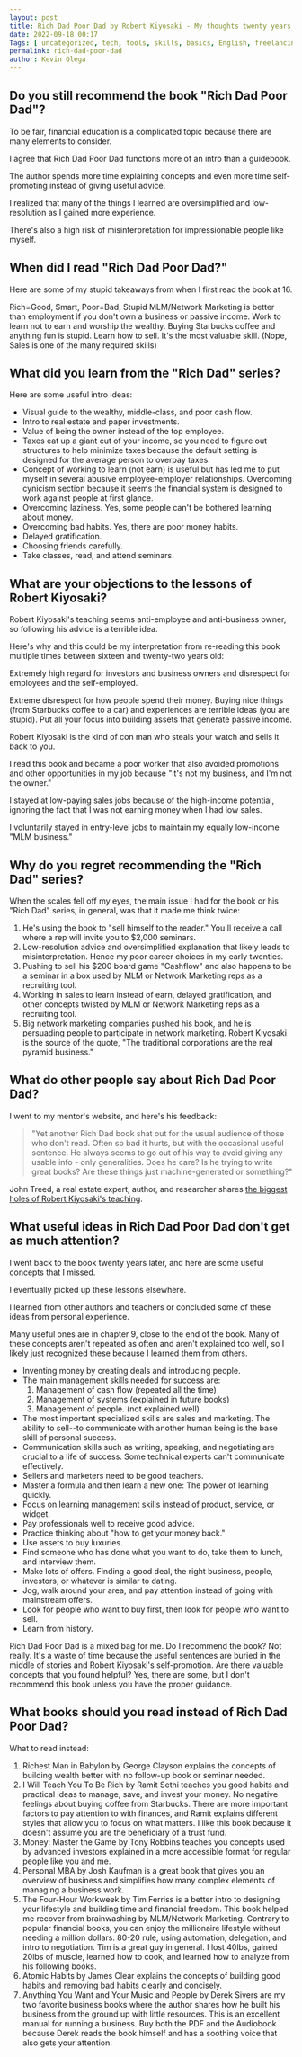 ```yaml
--- 
layout: post 
title: Rich Dad Poor Dad by Robert Kiyosaki - My thoughts twenty years later
date: 2022-09-18 00:17
Tags: [ uncategorized, tech, tools, skills, basics, English, freelancing, stories, strategies, blog ]
permalink: rich-dad-poor-dad
author: Kevin Olega 
--- 
```

## Do you still recommend the book "Rich Dad Poor Dad"?

To be fair, financial education is a complicated topic because there are many elements to consider.

I agree that Rich Dad Poor Dad functions more of an intro than a guidebook.

The author spends more time explaining concepts and even more time self-promoting instead of giving useful advice.

I realized that many of the things I learned are oversimplified and low-resolution as I gained more experience. 

There's also a high risk of misinterpretation for impressionable people like myself.


## When did I read "Rich Dad Poor Dad?"

Here are some of my stupid takeaways from when I first read the book at 16.

Rich=Good, Smart, Poor=Bad, Stupid
MLM/Network Marketing is better than employment if you don't own a business or passive income.
Work to learn not to earn and worship the wealthy.
Buying Starbucks coffee and anything fun is stupid.
Learn how to sell. It's the most valuable skill. (Nope, Sales is one of the many required skills)

## What did you learn from the "Rich Dad" series?

Here are some  useful intro ideas:

* Visual guide to the wealthy, middle-class, and poor cash flow. 
* Intro to real estate and paper investments.
* Value of being the owner instead of the top employee.
* Taxes eat up a giant cut of your income, so you need to figure out structures to help minimize taxes because the default setting is designed for the average person to overpay taxes.
* Concept of working to learn (not earn) is useful but has led me to put myself in several abusive employee-employer relationships. 
Overcoming cynicism section because it seems the financial system is designed to work against people at first glance.
* Overcoming laziness. Yes, some people can't be bothered learning about money.
* Overcoming bad habits. Yes, there are poor money habits.
* Delayed gratification. 
* Choosing friends carefully. 
* Take classes, read, and attend seminars.

## What are your objections to the lessons of Robert Kiyosaki?

Robert Kiyosaki's teaching seems anti-employee and anti-business owner, so following his advice is a terrible idea. 

Here's why and this could be my interpretation from re-reading this book multiple times between sixteen and twenty-two years old:

Extremely high regard for investors and business owners and disrespect for employees and the self-employed.

Extreme disrespect for how people spend their money. Buying nice things (from Starbucks coffee to a car) and experiences are terrible ideas (you are stupid). Put all your focus into building assets that generate passive income. 

Robert Kiyosaki is the kind of con man who steals your watch and sells it back to you. 

I read this book and became a poor worker that also avoided promotions and other opportunities in my job because "it's not my business, and I'm not the owner." 

I stayed at low-paying sales jobs because of the high-income potential, ignoring the fact that I was not earning money when I had low sales.

I voluntarily stayed in entry-level jobs to maintain my equally low-income "MLM business."

## Why do you regret recommending the "Rich Dad" series?

When the scales fell off my eyes, the main issue I had for the book or his "Rich Dad" series, in general, was that it made me think twice:
1. He's using the book to "sell himself to the reader." You'll receive a call where a rep will invite you to $2,000 seminars.
2. Low-resolution advice and oversimplified explanation that likely leads to misinterpretation. Hence my poor career choices in my early twenties.
3. Pushing to sell his $200 board game "Cashflow" and also happens to be a seminar in a box used by MLM or Network Marketing reps as a recruiting tool.
4. Working in sales to learn instead of earn, delayed gratification, and other concepts twisted by MLM or Network Marketing reps as a recruiting tool.
5. Big network marketing companies pushed his book, and he is persuading people to participate in network marketing. Robert Kiyosaki is the source of the quote, "The traditional corporations are the real pyramid business."

## What do other people say about Rich Dad Poor Dad?

I went to my mentor's website, and here's his feedback:
> "Yet another Rich Dad book shat out for the usual audience of those who don't read. Often so bad it hurts, but with the occasional useful sentence. He always seems to go out of his way to avoid giving any usable info - only generalities. Does he care? Is he trying to write great books? Are these things just machine-generated or something?"


John Treed, a real estate expert, author, and researcher shares [the biggest holes of Robert Kiyosaki's teaching](https://johntreed.com/blogs/john-t-reed-s-real-estate-investment-blog/61651011-john-t-reeds-analysis-of-robert-t-kiyosakis-book-rich-dad-poor-dad-part-1).


## What useful ideas in Rich Dad Poor Dad don't get as much attention?

I went back to the book twenty years later, and here are some useful concepts that I missed.

I eventually picked up these lessons elsewhere.

I learned from other authors and teachers or concluded some of these ideas from personal experience.

Many useful ones are in chapter 9, close to the end of the book. Many of these concepts aren't repeated as often and aren't explained too well, so I likely just recognized these because I learned them from others. 

* Inventing money by creating deals and introducing people.
* The main management skills needed for success are:
	1. Management of cash flow (repeated all the time)
	2. Management of systems (explained in future books)
	3. Management of people. (not explained well)
* The most important specialized skills are sales and marketing. The ability to sell--to communicate with another human being is the base skill of personal success.
* Communication skills such as writing, speaking, and negotiating are crucial to a life of success. Some technical experts can't communicate effectively. 
* Sellers and marketers need to be good teachers.
* Master a formula and then learn a new one: The power of learning quickly. 
* Focus on learning management skills instead of product, service, or widget.
* Pay professionals well to receive good advice. 
* Practice thinking about "how to get your money back."
* Use assets to buy luxuries. 
* Find someone who has done what you want to do, take them to lunch, and interview them. 
* Make lots of offers. Finding a good deal, the right business, people, investors, or whatever is similar to dating. 
* Jog, walk around your area, and pay attention instead of going with mainstream offers. 
* Look for people who want to buy first, then look for people who want to sell. 
* Learn from history.

Rich Dad Poor Dad is a mixed bag for me. Do I recommend the book? Not really. It's a waste of time because the useful sentences are buried in the middle of stories and Robert Kiyosaki's self-promotion. Are there valuable concepts that you found helpful? Yes, there are some, but I don't recommend this book unless you have the proper guidance.

## What books should you read instead of Rich Dad Poor Dad?

What to read instead:
1. Richest Man in Babylon by George Clayson explains the concepts of building wealth better with no follow-up book or seminar needed. 
2. I Will Teach You To Be Rich by Ramit Sethi teaches you good habits and practical ideas to manage, save, and invest your money. No negative feelings about buying coffee from Starbucks. There are more important factors to pay attention to with finances, and Ramit explains different styles that allow you to focus on what matters. I like this book because it doesn't assume you are the beneficiary of a trust fund. 
3. Money: Master the Game by Tony Robbins teaches you concepts used by advanced investors explained in a more accessible format for regular people like you and me.
4. Personal MBA by Josh Kaufman is a great book that gives you an overview of business and simplifies how many complex elements of managing a business work.
5. The Four-Hour Workweek by Tim Ferriss is a better intro to designing your lifestyle and building time and financial freedom. This book helped me recover from brainwashing by MLM/Network Marketing. Contrary to popular financial books, you can enjoy the millionaire lifestyle without needing a million dollars. 80-20 rule, using automation, delegation, and intro to negotiation. Tim is a great guy in general. I lost 40lbs, gained 20lbs of muscle, learned how to cook, and learned how to analyze from his following books.
6. Atomic Habits by James Clear explains the concepts of building good habits and removing bad habits clearly and concisely. 
7. Anything You Want and Your Music and People by Derek Sivers are my two favorite business books where the author shares how he built his business from the ground up with little resources. This is an excellent manual for running a business. Buy both the PDF and the Audiobook because Derek reads the book himself and has a soothing voice that also gets your attention. 
